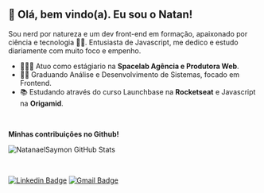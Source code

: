## 🖖 Olá, bem vindo(a). Eu sou o Natan!

Sou nerd por natureza e um dev front-end em formação, apaixonado por ciência e tecnologia 👨‍🚀. Entusiasta de Javascript, me dedico e estudo diariamente com muito foco e empenho.

- 👨🏽‍💻 Atuo como estágiario na **Spacelab Agência e Produtora Web**.
- 👨‍🎓 Graduando Análise e Desenvolvimento de Sistemas, focado em Frontend.
- 📚 Estudando através do curso Launchbase na **Rocketseat** e Javascript na **Origamid**.

<br>

**Minhas contribuições no Github!**

![NatanaelSaymon GitHub Stats](https://github-readme-stats.vercel.app/api?username=NatanaelSaymon&show_icons=true)

<br>

[![Linkedin Badge](https://img.shields.io/badge/-LinkedIn-blue?style=flat-square&logo=Linkedin&logoColor=white&link=https://www.linkedin.com/in/natanael-saymon-2b9b18145/)](https://www.linkedin.com/in/natanael-saymon-2b9b18145/)
[![Gmail Badge](https://img.shields.io/badge/-Gmail-c14438?style=flat-square&logo=Gmail&logoColor=white&link=mailto:saymoneo@gmail.com)](mailto:saymoneo@gmail.com/)
